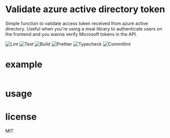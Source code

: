 # Validate azure active directory token

Simple function to validate access token received from azure active directory. Useful when you're using a msal library to authenticate users on the frontend and you wanna verify Microsoft tokens in the API.

![Lint](https://github.com/playerony/validate-azure-ad-token/workflows/lint/badge.svg)
![Test](https://github.com/playerony/validate-azure-ad-token/workflows/test/badge.svg)
![Build](https://github.com/playerony/validate-azure-ad-token/workflows/build/badge.svg)
![Prettier](https://github.com/playerony/validate-azure-ad-token/workflows/prettier/badge.svg)
![Typecheck](https://github.com/playerony/validate-azure-ad-token/workflows/typecheck/badge.svg)
![Commitlint](https://github.com/playerony/validate-azure-ad-token/workflows/commitlint/badge.svg)

# example

```js

```

# usage

# license

MIT
